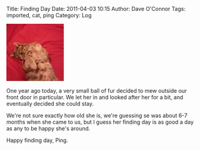 Title: Finding Day
Date: 2011-04-03 10:15
Author: Dave O'Connor
Tags: imported, cat, ping
Category: Log

<a href="/images/20110403-ping.jpg">![Meow](/images/thumbs/thumbnail_square/20110403-ping.jpg)</a>

One year ago today, a very small ball of fur decided to mew outside our
front door in particular. We let her in and looked after her for a bit,
and eventually decided she could stay.

We're not sure exactly how old she is, we're guessing se was about 6-7
months when she came to us, but I guess her finding day is as good a day
as any to be happy she's around.

Happy finding day, Ping.
